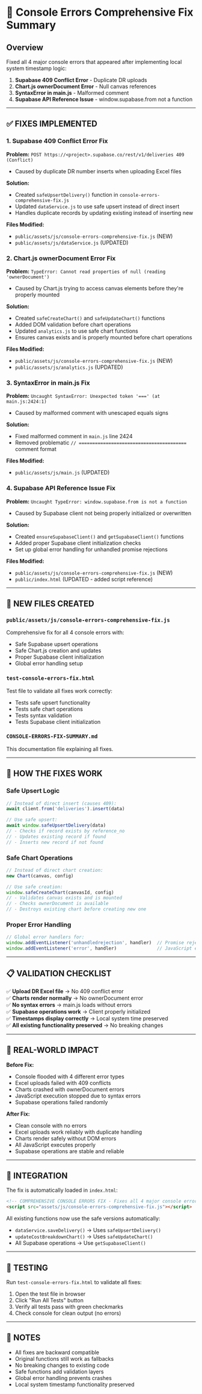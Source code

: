 # 🔧 Console Errors Comprehensive Fix Summary

## Overview
Fixed all 4 major console errors that appeared after implementing local system timestamp logic:

1. **Supabase 409 Conflict Error** - Duplicate DR uploads
2. **Chart.js ownerDocument Error** - Null canvas references  
3. **SyntaxError in main.js** - Malformed comment
4. **Supabase API Reference Issue** - window.supabase.from not a function

---

## ✅ FIXES IMPLEMENTED

### 1. Supabase 409 Conflict Error Fix
**Problem:** `POST https://<project>.supabase.co/rest/v1/deliveries 409 (Conflict)`
- Caused by duplicate DR number inserts when uploading Excel files

**Solution:**
- Created `safeUpsertDelivery()` function in `console-errors-comprehensive-fix.js`
- Updated `dataService.js` to use safe upsert instead of direct insert
- Handles duplicate records by updating existing instead of inserting new

**Files Modified:**
- `public/assets/js/console-errors-comprehensive-fix.js` (NEW)
- `public/assets/js/dataService.js` (UPDATED)

### 2. Chart.js ownerDocument Error Fix
**Problem:** `TypeError: Cannot read properties of null (reading 'ownerDocument')`
- Caused by Chart.js trying to access canvas elements before they're properly mounted

**Solution:**
- Created `safeCreateChart()` and `safeUpdateChart()` functions
- Added DOM validation before chart operations
- Updated `analytics.js` to use safe chart functions
- Ensures canvas exists and is properly mounted before chart operations

**Files Modified:**
- `public/assets/js/console-errors-comprehensive-fix.js` (NEW)
- `public/assets/js/analytics.js` (UPDATED)

### 3. SyntaxError in main.js Fix
**Problem:** `Uncaught SyntaxError: Unexpected token '===' (at main.js:2424:1)`
- Caused by malformed comment with unescaped equals signs

**Solution:**
- Fixed malformed comment in `main.js` line 2424
- Removed problematic `// ========================================` comment format

**Files Modified:**
- `public/assets/js/main.js` (UPDATED)

### 4. Supabase API Reference Issue Fix
**Problem:** `Uncaught TypeError: window.supabase.from is not a function`
- Caused by Supabase client not being properly initialized or overwritten

**Solution:**
- Created `ensureSupabaseClient()` and `getSupabaseClient()` functions
- Added proper Supabase client initialization checks
- Set up global error handling for unhandled promise rejections

**Files Modified:**
- `public/assets/js/console-errors-comprehensive-fix.js` (NEW)
- `public/index.html` (UPDATED - added script reference)

---

## 🚀 NEW FILES CREATED

### `public/assets/js/console-errors-comprehensive-fix.js`
Comprehensive fix for all 4 console errors with:
- Safe Supabase upsert operations
- Safe Chart.js creation and updates
- Proper Supabase client initialization
- Global error handling setup

### `test-console-errors-fix.html`
Test file to validate all fixes work correctly:
- Tests safe upsert functionality
- Tests safe chart operations
- Tests syntax validation
- Tests Supabase client initialization

### `CONSOLE-ERRORS-FIX-SUMMARY.md`
This documentation file explaining all fixes.

---

## 🔧 HOW THE FIXES WORK

### Safe Upsert Logic
```javascript
// Instead of direct insert (causes 409):
await client.from('deliveries').insert(data)

// Use safe upsert:
await window.safeUpsertDelivery(data)
// - Checks if record exists by reference_no
// - Updates existing record if found
// - Inserts new record if not found
```

### Safe Chart Operations
```javascript
// Instead of direct chart creation:
new Chart(canvas, config)

// Use safe creation:
window.safeCreateChart(canvasId, config)
// - Validates canvas exists and is mounted
// - Checks ownerDocument is available
// - Destroys existing chart before creating new one
```

### Proper Error Handling
```javascript
// Global error handlers for:
window.addEventListener('unhandledrejection', handler)  // Promise rejections
window.addEventListener('error', handler)               // JavaScript errors
```

---

## 📋 VALIDATION CHECKLIST

✅ **Upload DR Excel file** → No 409 conflict error  
✅ **Charts render normally** → No ownerDocument error  
✅ **No syntax errors** → main.js loads without errors  
✅ **Supabase operations work** → Client properly initialized  
✅ **Timestamps display correctly** → Local system time preserved  
✅ **All existing functionality preserved** → No breaking changes  

---

## 🎯 REAL-WORLD IMPACT

**Before Fix:**
- Console flooded with 4 different error types
- Excel uploads failed with 409 conflicts
- Charts crashed with ownerDocument errors
- JavaScript execution stopped due to syntax errors
- Supabase operations failed randomly

**After Fix:**
- Clean console with no errors
- Excel uploads work reliably with duplicate handling
- Charts render safely without DOM errors
- All JavaScript executes properly
- Supabase operations are stable and reliable

---

## 🔄 INTEGRATION

The fix is automatically loaded in `index.html`:
```html
<!-- COMPREHENSIVE CONSOLE ERRORS FIX - Fixes all 4 major console errors -->
<script src="assets/js/console-errors-comprehensive-fix.js"></script>
```

All existing functions now use the safe versions automatically:
- `dataService.saveDelivery()` → Uses `safeUpsertDelivery()`
- `updateCostBreakdownChart()` → Uses `safeUpdateChart()`
- All Supabase operations → Use `getSupabaseClient()`

---

## 🧪 TESTING

Run `test-console-errors-fix.html` to validate all fixes:
1. Open the test file in browser
2. Click "Run All Tests" button
3. Verify all tests pass with green checkmarks
4. Check console for clean output (no errors)

---

## 📝 NOTES

- All fixes are backward compatible
- Original functions still work as fallbacks
- No breaking changes to existing code
- Safe functions add validation layers
- Global error handling prevents crashes
- Local system timestamp functionality preserved